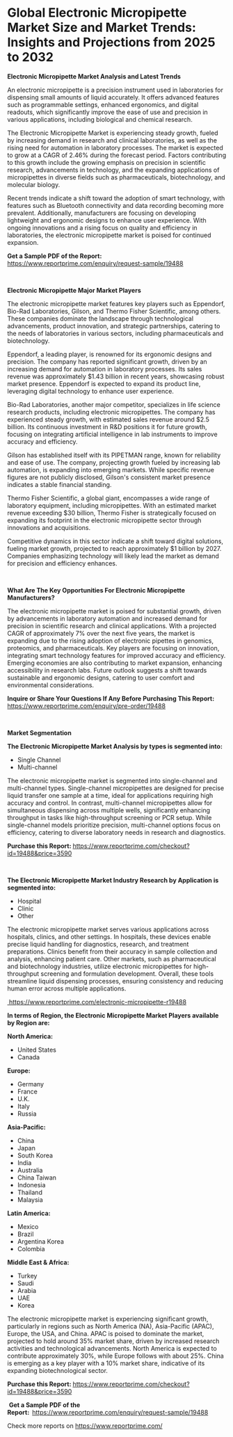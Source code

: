 <p><h1>Global Electronic Micropipette Market Size and Market Trends: Insights and Projections from 2025 to 2032</h1></p><p><strong>Electronic Micropipette Market Analysis and Latest Trends</strong></p>
<p><p>An electronic micropipette is a precision instrument used in laboratories for dispensing small amounts of liquid accurately. It offers advanced features such as programmable settings, enhanced ergonomics, and digital readouts, which significantly improve the ease of use and precision in various applications, including biological and chemical research.</p><p>The Electronic Micropipette Market is experiencing steady growth, fueled by increasing demand in research and clinical laboratories, as well as the rising need for automation in laboratory processes. The market is expected to grow at a CAGR of 2.46% during the forecast period. Factors contributing to this growth include the growing emphasis on precision in scientific research, advancements in technology, and the expanding applications of micropipettes in diverse fields such as pharmaceuticals, biotechnology, and molecular biology.</p><p>Recent trends indicate a shift toward the adoption of smart technology, with features such as Bluetooth connectivity and data recording becoming more prevalent. Additionally, manufacturers are focusing on developing lightweight and ergonomic designs to enhance user experience. With ongoing innovations and a rising focus on quality and efficiency in laboratories, the electronic micropipette market is poised for continued expansion.</p></p>
<p><strong>Get a Sample PDF of the Report:&nbsp;</strong> <a href="https://www.reportprime.com/enquiry/request-sample/19488?utm_campaign=3430&utm_medium=2&utm_source=Github&utm_content=ia&utm_term=19032025&utm_id=electronic-micropipette">https://www.reportprime.com/enquiry/request-sample/19488</a></p>
<p>&nbsp;</p>
<p><strong>Electronic Micropipette Major Market Players</strong></p>
<p><p>The electronic micropipette market features key players such as Eppendorf, Bio-Rad Laboratories, Gilson, and Thermo Fisher Scientific, among others. These companies dominate the landscape through technological advancements, product innovation, and strategic partnerships, catering to the needs of laboratories in various sectors, including pharmaceuticals and biotechnology.</p><p>Eppendorf, a leading player, is renowned for its ergonomic designs and precision. The company has reported significant growth, driven by an increasing demand for automation in laboratory processes. Its sales revenue was approximately $1.43 billion in recent years, showcasing robust market presence. Eppendorf is expected to expand its product line, leveraging digital technology to enhance user experience.</p><p>Bio-Rad Laboratories, another major competitor, specializes in life science research products, including electronic micropipettes. The company has experienced steady growth, with estimated sales revenue around $2.5 billion. Its continuous investment in R&D positions it for future growth, focusing on integrating artificial intelligence in lab instruments to improve accuracy and efficiency.</p><p>Gilson has established itself with its PIPETMAN range, known for reliability and ease of use. The company, projecting growth fueled by increasing lab automation, is expanding into emerging markets. While specific revenue figures are not publicly disclosed, Gilson's consistent market presence indicates a stable financial standing.</p><p>Thermo Fisher Scientific, a global giant, encompasses a wide range of laboratory equipment, including micropipettes. With an estimated market revenue exceeding $30 billion, Thermo Fisher is strategically focused on expanding its footprint in the electronic micropipette sector through innovations and acquisitions.</p><p>Competitive dynamics in this sector indicate a shift toward digital solutions, fueling market growth, projected to reach approximately $1 billion by 2027. Companies emphasizing technology will likely lead the market as demand for precision and efficiency enhances.</p></p>
<p>&nbsp;</p>
<p><strong>What Are The Key Opportunities For Electronic Micropipette Manufacturers?</strong></p>
<p><p>The electronic micropipette market is poised for substantial growth, driven by advancements in laboratory automation and increased demand for precision in scientific research and clinical applications. With a projected CAGR of approximately 7% over the next five years, the market is expanding due to the rising adoption of electronic pipettes in genomics, proteomics, and pharmaceuticals. Key players are focusing on innovation, integrating smart technology features for improved accuracy and efficiency. Emerging economies are also contributing to market expansion, enhancing accessibility in research labs. Future outlook suggests a shift towards sustainable and ergonomic designs, catering to user comfort and environmental considerations.</p></p>
<p><strong>Inquire or Share Your Questions If Any Before Purchasing This Report:</strong> <a href="https://www.reportprime.com/enquiry/pre-order/19488?utm_campaign=3430&utm_medium=2&utm_source=Github&utm_content=ia&utm_term=19032025&utm_id=electronic-micropipette">https://www.reportprime.com/enquiry/pre-order/19488</a></p>
<p>&nbsp;</p>
<p><strong>Market Segmentation</strong></p>
<p><strong>The Electronic Micropipette Market Analysis by types is segmented into:</strong></p>
<p><ul><li>Single Channel</li><li>Multi-channel</li></ul></p>
<p><p>The electronic micropipette market is segmented into single-channel and multi-channel types. Single-channel micropipettes are designed for precise liquid transfer one sample at a time, ideal for applications requiring high accuracy and control. In contrast, multi-channel micropipettes allow for simultaneous dispensing across multiple wells, significantly enhancing throughput in tasks like high-throughput screening or PCR setup. While single-channel models prioritize precision, multi-channel options focus on efficiency, catering to diverse laboratory needs in research and diagnostics.</p></p>
<p><strong>Purchase this Report:&nbsp;</strong><a href="https://www.reportprime.com/checkout?id=19488&price=3590&utm_campaign=3430&utm_medium=2&utm_source=Github&utm_content=ia&utm_term=19032025&utm_id=electronic-micropipette">https://www.reportprime.com/checkout?id=19488&price=3590</a></p>
<p>&nbsp;</p>
<p><strong>The Electronic Micropipette Market Industry Research by Application is segmented into:</strong></p>
<p><ul><li>Hospital</li><li>Clinic</li><li>Other</li></ul></p>
<p><p>The electronic micropipette market serves various applications across hospitals, clinics, and other settings. In hospitals, these devices enable precise liquid handling for diagnostics, research, and treatment preparations. Clinics benefit from their accuracy in sample collection and analysis, enhancing patient care. Other markets, such as pharmaceutical and biotechnology industries, utilize electronic micropipettes for high-throughput screening and formulation development. Overall, these tools streamline liquid dispensing processes, ensuring consistency and reducing human error across multiple applications.</p></p>
<p><a href="https://www.reportprime.com/electronic-micropipette-r19488?utm_campaign=3430&utm_medium=2&utm_source=Github&utm_content=ia&utm_term=19032025&utm_id=electronic-micropipette">&nbsp;https://www.reportprime.com/electronic-micropipette-r19488</a></p>
<p><strong>In terms of Region, the Electronic Micropipette Market Players available by Region are:</strong></p>
<p>
    <p> <strong> North America: </strong>
        <ul>
            <li>United States</li>
            <li>Canada</li>
        </ul>
        </p> 
    <p> <strong> Europe: </strong>
        <ul>
            <li>Germany</li>
            <li>France</li>
            <li>U.K.</li>
            <li>Italy</li>
            <li>Russia</li>
        </ul>
        </p> 
    <p> <strong> Asia-Pacific: </strong>
        <ul>
            <li>China</li>
            <li>Japan</li>
            <li>South Korea</li>
            <li>India</li>
            <li>Australia</li>
            <li>China Taiwan</li>
            <li>Indonesia</li>
            <li>Thailand</li>
            <li>Malaysia</li>
        </ul>
        </p> 
    <p> <strong> Latin America: </strong>
        <ul>
            <li>Mexico</li>
            <li>Brazil</li>
            <li>Argentina Korea</li>
            <li>Colombia</li>
        </ul>
        </p> 
    <p> <strong> Middle East & Africa: </strong>
        <ul>
            <li>Turkey</li>
            <li>Saudi</li>
            <li>Arabia</li>
            <li>UAE</li>
            <li>Korea</li>
        </ul>
    </p>
    </p>
<p><p>The electronic micropipette market is experiencing significant growth, particularly in regions such as North America (NA), Asia-Pacific (APAC), Europe, the USA, and China. APAC is poised to dominate the market, projected to hold around 35% market share, driven by increased research activities and technological advancements. North America is expected to contribute approximately 30%, while Europe follows with about 25%. China is emerging as a key player with a 10% market share, indicative of its expanding biotechnological sector.</p></p>
<p><strong>Purchase this Report: </strong><a href="https://www.reportprime.com/checkout?id=19488&price=3590&utm_campaign=3430&utm_medium=2&utm_source=Github&utm_content=ia&utm_term=19032025&utm_id=electronic-micropipette">https://www.reportprime.com/checkout?id=19488&price=3590</a></p>
<p>&nbsp;<strong>Get a Sample PDF of the Report:&nbsp;&nbsp;</strong><a href="https://www.reportprime.com/enquiry/request-sample/19488?utm_campaign=3430&utm_medium=2&utm_source=Github&utm_content=ia&utm_term=19032025&utm_id=electronic-micropipette">https://www.reportprime.com/enquiry/request-sample/19488</a></p>
<p><strong></strong></p>
<p>Check more reports on <a href="https://www.reportprime.com/?utm_campaign=3430&utm_medium=2&utm_source=Github&utm_content=ia&utm_term=19032025&utm_id=electronic-micropipette">https://www.reportprime.com/</a></p>